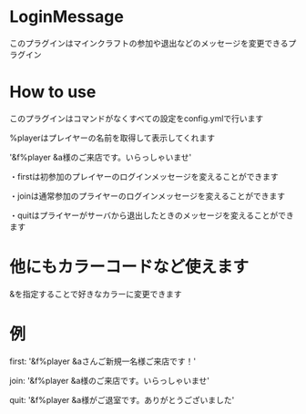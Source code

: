 # LoginMessage
このプラグインはマインクラフトの参加や退出などのメッセージを変更できるプラグイン


# How to use
このプラグインはコマンドがなくすべての設定をconfig.ymlで行います

%playerはプレイヤーの名前を取得して表示してくれます

'&f%player &a様のご来店です。いらっしゃいませ'

・firstは初参加のプレイヤーのログインメッセージを変えることができます

・joinは通常参加のプライヤーのログインメッセージを変えることができます

・quitはプライヤーがサーバから退出したときのメッセージを変えることができます


# 他にもカラーコードなど使えます

&を指定することで好きなカラーに変更できます


# 例
first: '&f%player &aさんご新規一名様ご来店です！'

join: '&f%player &a様のご来店です。いらっしゃいませ'

quit: '&f%player &a様がご退室です。ありがとうございました'
